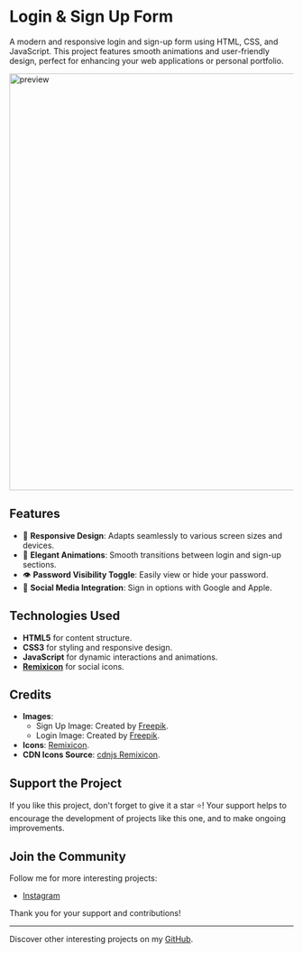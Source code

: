 # Login & Sign Up Form

A modern and responsive login and sign-up form using HTML, CSS, and JavaScript. This project features smooth animations and user-friendly design, perfect for enhancing your web applications or personal portfolio.

<img width="739" alt="preview" src="https://github.com/user-attachments/assets/020d410b-2ff1-4bca-8b64-079bed670b33">

## Features

- 🌟 **Responsive Design**: Adapts seamlessly to various screen sizes and devices.
- 🎨 **Elegant Animations**: Smooth transitions between login and sign-up sections.
- 👁️ **Password Visibility Toggle**: Easily view or hide your password.
- 🔐 **Social Media Integration**: Sign in options with Google and Apple.

## Technologies Used

- **HTML5** for content structure.
- **CSS3** for styling and responsive design.
- **JavaScript** for dynamic interactions and animations.
- **[Remixicon](https://remixicon.com/)** for social icons.

## Credits

- **Images**:
  - Sign Up Image: Created by [Freepik](https://www.freepik.com).
  - Login Image: Created by [Freepik](https://www.freepik.com).
- **Icons**: [Remixicon](https://remixicon.com/).
- **CDN Icons Source**: [cdnjs Remixicon](https://cdnjs.com/libraries/remixicon).

## Support the Project

If you like this project, don't forget to give it a star ⭐️! Your support helps to encourage the development of projects like this one, and to make ongoing improvements.

## Join the Community

Follow me for more interesting projects:
- [Instagram](https://www.instagram.com/ethan_del_code/)

Thank you for your support and contributions!

---

Discover other interesting projects on my [GitHub](https://github.com/EthanDeL).